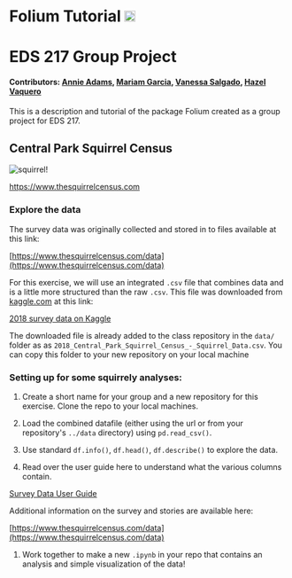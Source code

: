 # Folium Tutorial <img src="https://python-visualization.github.io/folium/latest/_images/folium_logo.png" alt="drawing" width="20"/>

# EDS 217 Group Project

#### Contributors: [Annie Adams](https://github.com/annieradams), [Mariam Garcia](https://github.com/mariamkg00), [Vanessa Salgado](https://github.com/Vanessa-Salgado), [Hazel Vaquero](https://github.com/hazelvaq) 

This is a description and tutorial of the package Folium created as a group project for EDS 217. 
## Central Park Squirrel Census

![squirrel!](https://imgs.6sqft.com/wp-content/uploads/2018/10/03124715/squirrel-Central-Park.jpg)

https://www.thesquirrelcensus.com

### Explore the data

The survey data was originally collected and stored in to files available at this link:

[https://www.thesquirrelcensus.com/data](https://www.thesquirrelcensus.com/data)

For this exercise, we will use an integrated `.csv` file that combines data and is a little more structured than the raw `.csv`. This file was downloaded from [kaggle.com](http://www.kaggle.com) at this link:

[2018 survey data on Kaggle](https://www.kaggle.com/datasets/dominoweir/nyc-2018-squirrel-census)

The downloaded file is already added to the class repository in the `data/` folder as as `2018_Central_Park_Squirrel_Census_-_Squirrel_Data.csv`. You can copy this folder to your new repository on your local machine

### Setting up for some squirrely analyses:

1. Create a short name for your group and a new repository for this exercise. Clone the repo to your local machines. 

1. Load the combined datafile (either using the url or from your repository's `../data` directory) using `pd.read_csv()`.

1.  Use standard `df.info()`, `df.head()`, `df.describe()` to explore the data. 

1. Read over the user guide here to understand what the various columns contain.

[Survey Data User Guide](https://www.dropbox.com/s/cs293zzz1li79nn/user-guide_data-sets_nyc-open-data-week-multi-park-squirrel-count.pdf?dl=0)

Additional information on the survey and stories are available here:

[https://www.thesquirrelcensus.com/data](https://www.thesquirrelcensus.com/data)

1. Work together to make a new `.ipynb` in your repo that contains an analysis and simple visualization of the data!


